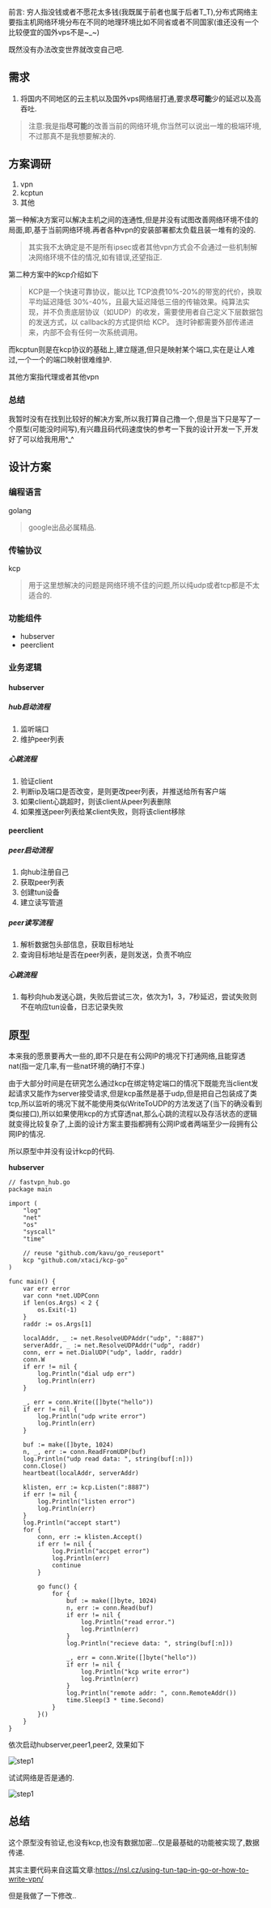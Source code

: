 前言: 穷人指没钱或者不愿花太多钱(我既属于前者也属于后者T_T),分布式网络主要指主机网络环境分布在不同的地理环境比如不同省或者不同国家(谁还没有一个比较便宜的国外vps不是\~_\~)

既然没有办法改变世界就改变自己吧.

## 需求
1. 将国内不同地区的云主机以及国外vps网络层打通,要求**尽可能**少的延迟以及高吞吐.

> 注意:我是指**尽可能**的改善当前的网络环境,你当然可以说出一堆的极端环境,不过那真不是我想要解决的.

## 方案调研
1. vpn
2. kcptun
3. 其他

第一种解决方案可以解决主机之间的连通性,但是并没有试图改善网络环境不佳的局面,即,基于当前网络环境.再者各种vpn的安装部署都太负载且装一堆有的没的.

> 其实我不太确定是不是所有ipsec或者其他vpn方式会不会通过一些机制解决网络环境不佳的情况,如有错误,还望指正.


第二种方案中的kcp介绍如下
> KCP是一个快速可靠协议，能以比 TCP浪费10%-20%的带宽的代价，换取平均延迟降低 30%-40%，且最大延迟降低三倍的传输效果。纯算法实现，并不负责底层协议（如UDP）的收发，需要使用者自己定义下层数据包的发送方式，以 callback的方式提供给 KCP。 连时钟都需要外部传递进来，内部不会有任何一次系统调用。

而kcptun则是在kcp协议的基础上,建立隧道,但只是映射某个端口,实在是让人难过,一个一个的端口映射很难维护.

其他方案指代理或者其他vpn

### 总结
我暂时没有在找到比较好的解决方案,所以我打算自己撸一个,但是当下只是写了一个原型(可能没时间写),有兴趣且码代码速度快的参考一下我的设计开发一下,开发好了可以给我用用^_^

## 设计方案
### 编程语言
golang

> google出品必属精品.

### 传输协议
kcp
> 用于这里想解决的问题是网络环境不佳的问题,所以纯udp或者tcp都是不太适合的.

### 功能组件
- hubserver
- peerclient

### 业务逻辑
#### hubserver
##### hub启动流程
1. 监听端口
2. 维护peer列表

##### 心跳流程
1. 验证client
2. 判断ip及端口是否改变，是则更改peer列表，并推送给所有客户端
3. 如果client心跳超时，则该client从peer列表删除
4. 如果推送peer列表给某client失败，则将该client移除

#### peerclient
##### peer启动流程
1. 向hub注册自己
2. 获取peer列表
3. 创建tun设备
4. 建立读写管道

##### peer读写流程
1. 解析数据包头部信息，获取目标地址
2. 查询目标地址是否在peer列表，是则发送，负责不响应

##### 心跳流程
1. 每秒向hub发送心跳，失败后尝试三次，依次为1，3，7秒延迟，尝试失败则不在响应tun设备，日志记录失败


## 原型
本来我的愿景要再大一些的,即不只是在有公网IP的境况下打通网络,且能穿透nat(指一定几率,有一些nat环境的确打不穿.)

由于大部分时间是在研究怎么通过kcp在绑定特定端口的情况下既能充当client发起请求又能作为server接受请求,但是kcp虽然是基于udp,但是把自己包装成了类tcp,所以监听的境况下就不能使用类似WriteToUDP的方法发送了(当下的确没看到类似接口),所以如果使用kcp的方式穿透nat,那么心跳的流程以及存活状态的逻辑就变得比较复杂了,上面的设计方案主要指都拥有公网IP或者两端至少一段拥有公网IP的情况.

所以原型中并没有设计kcp的代码.

**hubserver**

```
// fastvpn_hub.go
package main

import (
	"log"
	"net"
	"os"
	"syscall"
	"time"

	// reuse "github.com/kavu/go_reuseport"
	kcp "github.com/xtaci/kcp-go"
)

func main() {
	var err error
	var conn *net.UDPConn
	if len(os.Args) < 2 {
		os.Exit(-1)
	}
	raddr := os.Args[1]

	localAddr, _ := net.ResolveUDPAddr("udp", ":8887")
	serverAddr, _ := net.ResolveUDPAddr("udp", raddr)
	conn, err = net.DialUDP("udp", laddr, raddr)
	conn.W
	if err != nil {
		log.Println("dial udp err")
		log.Println(err)
	}

	_, err = conn.Write([]byte("hello"))
	if err != nil {
		log.Println("udp write error")
		log.Println(err)
	}

	buf := make([]byte, 1024)
	n, _, err := conn.ReadFromUDP(buf)
	log.Println("udp read data: ", string(buf[:n]))
	conn.Close()
	heartbeat(localAddr, serverAddr)

	klisten, err := kcp.Listen(":8887")
	if err != nil {
		log.Println("listen error")
		log.Println(err)
	}
	log.Println("accept start")
	for {
		conn, err := klisten.Accept()
		if err != nil {
			log.Println("accpet error")
			log.Println(err)
			continue
		}

		go func() {
			for {
				buf := make([]byte, 1024)
				n, err := conn.Read(buf)
				if err != nil {
					log.Println("read error.")
					log.Println(err)
				}
				log.Println("recieve data: ", string(buf[:n]))

				_, err = conn.Write([]byte("hello"))
				if err != nil {
					log.Println("kcp write error")
					log.Println(err)
				}
				log.Println("remote addr: ", conn.RemoteAddr())
				time.Sleep(3 * time.Second)
			}
		}()
	}
}

```
依次启动hubserver,peer1,peer2, 效果如下

![step1](img/step1.png)

试试网络是否是通的.

![step1](img/step2.png)

## 总结
这个原型没有验证,也没有kcp,也没有数据加密...仅是最基础的功能被实现了,数据传递.

其实主要代码来自这篇文章:https://nsl.cz/using-tun-tap-in-go-or-how-to-write-vpn/

但是我做了一下修改..



